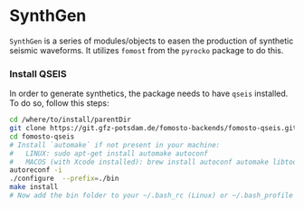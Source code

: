# SynthGen

`SynthGen` is a series of modules/objects to easen the production of synthetic seismic waveforms.
It utilizes `fomost` from the `pyrocko` package to do this.

### Install QSEIS

In order to generate synthetics, the package needs to have `qseis` installed.
To do so, follow this steps:

```bash
cd /where/to/install/parentDir
git clone https://git.gfz-potsdam.de/fomosto-backends/fomosto-qseis.git
cd fomosto-qseis
# Install `automake` if not present in your machine:
#   LINUX: sudo apt-get install automake autoconf
#   MACOS (with Xcode installed): brew install autoconf automake libtool
autoreconf -i
./configure  --prefix=./bin
make install
# Now add the bin folder to your ~/.bash_rc (Linux) or ~/.bash_profile (Mac) PATH
```
